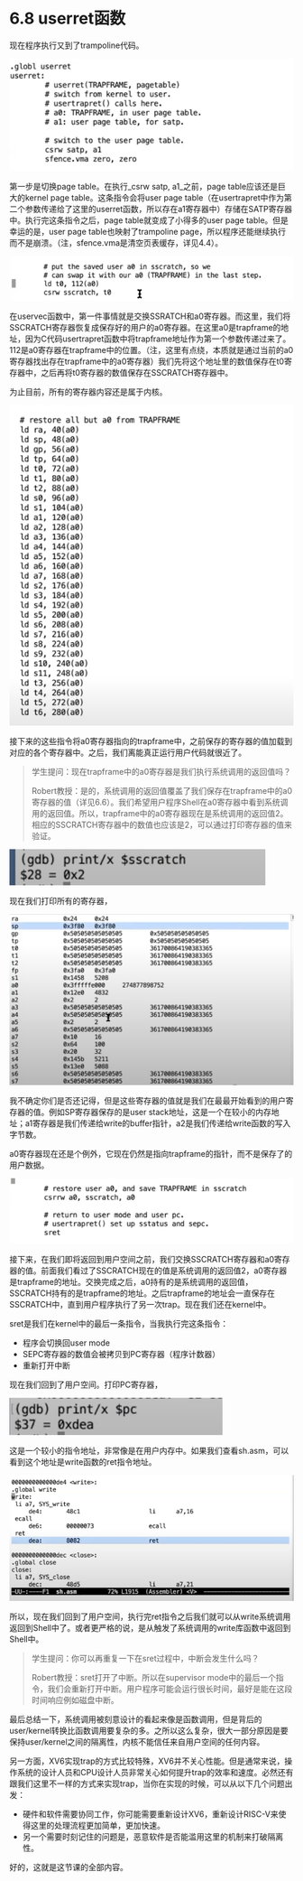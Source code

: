 # 6.8 userret函数

现在程序执行又到了trampoline代码。

![](../.gitbook/assets/image%20%28268%29.png)

第一步是切换page table。在执行_csrw satp, a1_之前，page table应该还是巨大的kernel page table。这条指令会将user page table（在usertrapret中作为第二个参数传递给了这里的userret函数，所以存在a1寄存器中）存储在SATP寄存器中。执行完这条指令之后，page table就变成了小得多的user page table。但是幸运的是，user page table也映射了trampoline page，所以程序还能继续执行而不是崩溃。（注，sfence.vma是清空页表缓存，详见4.4）。

![](../.gitbook/assets/image%20%28247%29.png)

在uservec函数中，第一件事情就是交换SSRATCH和a0寄存器。而这里，我们将SSCRATCH寄存器恢复成保存好的用户的a0寄存器。在这里a0是trapframe的地址，因为C代码usertrapret函数中将trapframe地址作为第一个参数传递过来了。112是a0寄存器在trapframe中的位置。（注，这里有点绕，本质就是通过当前的a0寄存器找出存在trapframe中的a0寄存器）我们先将这个地址里的数值保存在t0寄存器中，之后再将t0寄存器的数值保存在SSCRATCH寄存器中。

为止目前，所有的寄存器内容还是属于内核。

![](../.gitbook/assets/image%20%28277%29.png)

接下来的这些指令将a0寄存器指向的trapframe中，之前保存的寄存器的值加载到对应的各个寄存器中。之后，我们离能真正运行用户代码就很近了。

> 学生提问：现在trapframe中的a0寄存器是我们执行系统调用的返回值吗？
>
> Robert教授：是的，系统调用的返回值覆盖了我们保存在trapframe中的a0寄存器的值（详见6.6）。我们希望用户程序Shell在a0寄存器中看到系统调用的返回值。所以，trapframe中的a0寄存器现在是系统调用的返回值2。相应的SSCRATCH寄存器中的数值也应该是2，可以通过打印寄存器的值来验证。

![](../.gitbook/assets/image%20%28212%29.png)

现在我们打印所有的寄存器，

![](../.gitbook/assets/image%20%28262%29.png)

我不确定你们是否还记得，但是这些寄存器的值就是我们在最最开始看到的用户寄存器的值。例如SP寄存器保存的是user stack地址，这是一个在较小的内存地址；a1寄存器是我们传递给write的buffer指针，a2是我们传递给write函数的写入字节数。

a0寄存器现在还是个例外，它现在仍然是指向trapframe的指针，而不是保存了的用户数据。

![](../.gitbook/assets/image%20%28202%29.png)

接下来，在我们即将返回到用户空间之前，我们交换SSCRATCH寄存器和a0寄存器的值。前面我们看过了SSCRATCH现在的值是系统调用的返回值2，a0寄存器是trapframe的地址。交换完成之后，a0持有的是系统调用的返回值，SSCRATCH持有的是trapframe的地址。之后trapframe的地址会一直保存在SSCRATCH中，直到用户程序执行了另一次trap。现在我们还在kernel中。

sret是我们在kernel中的最后一条指令，当我执行完这条指令：

* 程序会切换回user mode
* SEPC寄存器的数值会被拷贝到PC寄存器（程序计数器）
* 重新打开中断

现在我们回到了用户空间。打印PC寄存器，

![](../.gitbook/assets/image%20%28227%29.png)

这是一个较小的指令地址，非常像是在用户内存中。如果我们查看sh.asm，可以看到这个地址是write函数的ret指令地址。

![](../.gitbook/assets/image%20%28267%29.png)

所以，现在我们回到了用户空间，执行完ret指令之后我们就可以从write系统调用返回到Shell中了。或者更严格的说，是从触发了系统调用的write库函数中返回到Shell中。

> 学生提问：你可以再重复一下在sret过程中，中断会发生什么吗？
>
> Robert教授：sret打开了中断。所以在supervisor mode中的最后一个指令，我们会重新打开中断。用户程序可能会运行很长时间，最好是能在这段时间响应例如磁盘中断。

最后总结一下，系统调用被刻意设计的看起来像是函数调用，但是背后的user/kernel转换比函数调用要复杂的多。之所以这么复杂，很大一部分原因是要保持user/kernel之间的隔离性，内核不能信任来自用户空间的任何内容。

另一方面，XV6实现trap的方式比较特殊，XV6并不关心性能。但是通常来说，操作系统的设计人员和CPU设计人员非常关心如何提升trap的效率和速度。必然还有跟我们这里不一样的方式来实现trap，当你在实现的时候，可以从以下几个问题出发：

* 硬件和软件需要协同工作，你可能需要重新设计XV6，重新设计RISC-V来使得这里的处理流程更加简单，更加快速。
* 另一个需要时刻记住的问题是，恶意软件是否能滥用这里的机制来打破隔离性。

好的，这就是这节课的全部内容。

